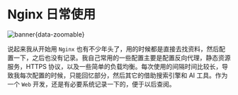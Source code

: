 # Nginx 日常使用

![banner](/2025/nginx/banner.avif){data-zoomable}

说起来我从开始用 `Nginx` 也有不少年头了，用的时候都是直接去找资料，然后配置一下，之后也没有记录。我自己常用的一些配置主要是配置反向代理，静态资源服务，HTTPS 协议，以及一些简单的负载均衡。每次使用的间隔时间比较长，导致我每次配置的时候，只能回忆部分，然后其它的借助搜索引擎和 AI 工具。作为一个 `Web` 开发，还是有必要系统记录一下的，便于以后查阅。

## 
